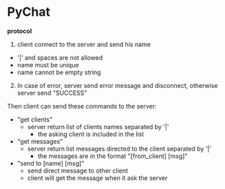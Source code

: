 # PyChat

**protocol**
1. client connect to the server and send his name
  * '|' and spaces are not allowed
  * name must be unique
  * name cannot be empty string
2. In case of error, server send error message and disconnect,
   otherwise server send "SUCCESS"

Then client can send these commands to the server:
* "get clients"
  * server return list of clients names separated by '|'
    * the asking client is included in the list 
* "get messages"
  * server return list messages directed to the client separated by '|'
    * the messages are in the format "[from_client] [msg]" 
* "send to [name] [msg]"
  * send direct message to other client
  * client will get the message when it ask the server
